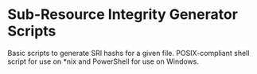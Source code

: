 # Sub-Resource Integrity Generator Scripts

Basic scripts to generate SRI hashs for a given file. POSIX-compliant shell script for use on *nix and PowerShell for use on Windows.

